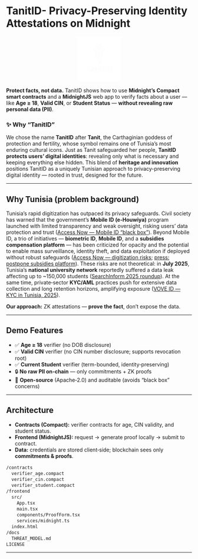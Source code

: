 # TanitID- Privacy-Preserving Identity Attestations on Midnight

<p align="center">
  <img src="assets/zktanitid-logo.png" width="120" />
</p>

**Protect facts, not data.** TanitID shows how to use **Midnight’s Compact smart contracts** and a **MidnightJS** web app to verify facts about a user — like **Age ≥ 18**, **Valid CIN**, or **Student Status** — **without revealing raw personal data (PII)**.

### ✨ Why “TanitID”
We chose the name **TanitID** after **Tanit**, the Carthaginian goddess of protection and fertility, whose symbol remains one of Tunisia’s most enduring cultural icons. Just as Tanit safeguarded her people, **TanitID protects users’ digital identities**: revealing only what is necessary and keeping everything else hidden. This blend of **heritage and innovation** positions TanitID as a uniquely Tunisian approach to privacy-preserving digital identity — rooted in trust, designed for the future.

---

## Why Tunisia (problem background)
Tunisia’s rapid digitization has outpaced its privacy safeguards. Civil society has warned that the government’s **Mobile ID (e‑Houwiya)** program launched with limited transparency and weak oversight, risking users’ data protection and trust ([Access Now — Mobile ID “black box”](https://www.accessnow.org/tunisia-must-open-mobile-id-black-box/)).
Beyond Mobile ID, a trio of initiatives — **biometric ID**, **Mobile ID**, and a **subsidies compensation platform** — has been criticized for opacity and the potential to enable mass surveillance, identity theft, and data exploitation if deployed without robust safeguards ([Access Now — digitization risks](https://www.accessnow.org/tunisias-digitization-programs-threaten-the-privacy-of-millions/); [press: postpone subsidies platform](https://www.accessnow.org/press-release/tunisia-postpone-digital-platform-for-subsidies-compensation-launch/)).
These risks are not theoretical: in **July 2025**, Tunisia’s **national university network** reportedly suffered a data leak affecting up to ~150,000 students ([SearchInform 2025 roundup](https://searchinform.com/blog/2025/7/16/data-breaches-in-saudi-arabia-and-tunisia/)).
At the same time, private‑sector **KYC/AML** practices push for extensive data collection and long retention horizons, amplifying exposure ([VOVE ID — KYC in Tunisia, 2025](https://blog.voveid.com/kyc-compliance-in-tunisia-a-2025-guide-for-digital-businesses/)).

**Our approach:** ZK attestations — **prove the fact**, don’t expose the data.

---

## Demo Features
- ✅ **Age ≥ 18** verifier (no DOB disclosure)
- ✅ **Valid CIN** verifier (no CIN number disclosure; supports revocation root)
- ✅ **Current Student** verifier (term-bounded, identity‑preserving)
- 🔒 **No raw PII on‑chain** — only commitments + ZK proofs
- 🧾 **Open-source** (Apache‑2.0) and auditable (avoids “black box” concerns)

---

## Architecture
- **Contracts (Compact):** verifier contracts for age, CIN validity, and student status.
- **Frontend (MidnightJS):** request → generate proof locally → submit to contract.
- **Data:** credentials are stored client‑side; blockchain sees only **commitments & proofs**.

```
/contracts
  verifier_age.compact
  verifier_cin.compact
  verifier_student.compact
/frontend
  src/
    App.tsx
    main.tsx
    components/ProofForm.tsx
    services/midnight.ts
  index.html
/docs
  THREAT_MODEL.md
LICENSE
```

---